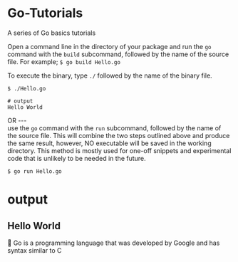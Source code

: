 # Go-Tutorials
A series of Go basics tutorials

Open a command line in the directory of your package and run the ```go``` command with the ```build``` subcommand, followed by the name of the source file.
For example;
```$ go build Hello.go```

To execute the binary, type ```./``` followed by the name of the binary file. 
```
$ ./Hello.go

# output
Hello World
 ```
OR ---   
use the ```go``` command with the ```run``` subcommand, followed by the name of the source file. This will combine the two steps outlined above and produce the same result, however, NO executable will be saved in the working directory. This method is mostly used for one-off snippets and experimental code that is unlikely to be needed in the future.
```
$ go run Hello.go
```

# output
Hello World
---------------------------------------------------------------------------------
:file_folder: 
Go is a programming language that was developed by Google and has syntax similar to C
